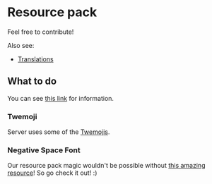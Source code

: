 # Resource pack
Feel free to contribute!

Also see:
- [Translations](https://github.com/SoSeDiK-Universe/Locales)

## What to do
You can see [this link](https://github.com/SoSeDiK-Universe/Resource-pack/projects/1) for information.

### Twemoji
Server uses some of the [Twemojis](https://twemoji.twitter.com/).

### Negative Space Font
Our resource pack magic wouldn't be possible without [this amazing resource](https://github.com/AmberWat/NegativeSpaceFont)! So go check it out! :)
